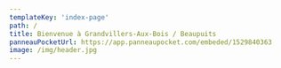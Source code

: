```yaml
---
templateKey: 'index-page'
path: /
title: Bienvenue à Grandvillers-Aux-Bois / Beaupuits
panneauPocketUrl: https://app.panneaupocket.com/embeded/1529840363
image: /img/header.jpg
---
```


